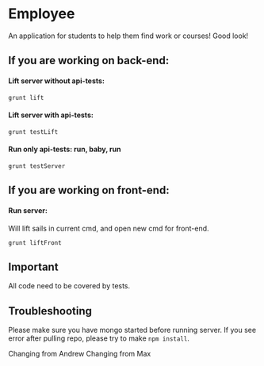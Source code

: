 # Employee

An application for students to help them find work or courses!
Good look!


## If you are working on back-end:

#### Lift server without api-tests:
```
grunt lift
```

#### Lift server with api-tests:
```
grunt testLift
```

#### Run only api-tests: run, baby, run
```
grunt testServer
```

## If you are working on front-end:

#### Run server:
Will lift sails in current cmd, and open new cmd for front-end.
```
grunt liftFront
```

## Important
All code need to be covered by tests.

## Troubleshooting
Please make sure you have mongo started before running server.
If you see error after pulling repo, please try to make `npm install`.

Changing from Andrew
Changing from Max
